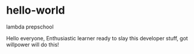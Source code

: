 # hello-world
lambda prepschool

Hello everyone, 
Enthusiastic learner ready to slay this developer stuff, got willpower will do this!

